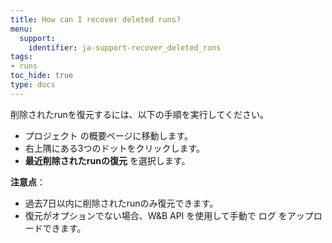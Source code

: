 ```yaml
---
title: How can I recover deleted runs?
menu:
  support:
    identifier: ja-support-recover_deleted_runs
tags:
- runs
toc_hide: true
type: docs
---
```


削除されたrunを復元するには、以下の手順を実行してください。

- プロジェクト の概要ページに移動します。
- 右上隅にある3つのドットをクリックします。
- **最近削除されたrunの復元** を選択します。

**注意点**：
- 過去7日以内に削除されたrunのみ復元できます。
- 復元がオプションでない場合、W&B API を使用して手動で ログ をアップロードできます。
